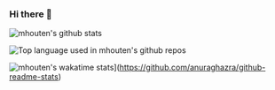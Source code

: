 ### Hi there 👋

![mhouten's github stats](https://github-readme-stats.vercel.app/api?username=mhouten&show_icons=true&theme=dracula&hide=stars,issues)

![Top language used in mhouten's github repos](https://github-readme-stats.vercel.app/api/top-langs/?username=mhouten&layout=compact&hide_title=1&card_width=300)

![mhouten's wakatime stats](https://github-readme-stats.vercel.app/api/wakatime?username=mhouten&layout=compact)](https://github.com/anuraghazra/github-readme-stats)
